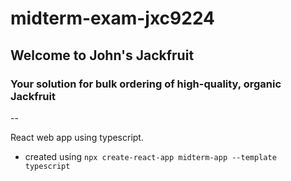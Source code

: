# midterm-exam-jxc9224

## Welcome to John's Jackfruit
### Your solution for bulk ordering of high-quality, organic Jackfruit

--

React web app using typescript.

* created using `npx create-react-app midterm-app --template typescript`